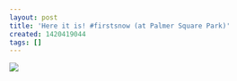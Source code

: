 ```yaml
---
layout: post
title: 'Here it is! #firstsnow (at Palmer Square Park)'
created: 1420419044
tags: []
---
```

![](http://40.media.tumblr.com/06315c19db3eff5666c8070fcbcaedd4/tumblr_nhoiclGKvu1rsr8w3o1_500.jpg)


